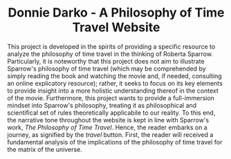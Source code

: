 <h1 align="center"> Donnie Darko - A Philosophy of Time Travel Website </h1>

This project is developed in the spirits of providing a specific resource to analyze the philosophy of time travel in the thinking of Roberta Sparrow.
Particularly, it is noteworthy that this project does not aim to illustrate Sparrow's philosophy of time travel (which may be comprehended by simply reading the book and watching the movie and, if needed, consulting an online explicatory resource); rather, it seeks to focus on its key elements to provide insight into a more holistic understanding thereof in the context of the movie.
Furthermore, this project wants to provide a full-immersion mindset into Sparrow's philosophy, treating it as philosophical and scientifical set of rules theoretically applicabile to our reality. To this end, the narrative tone throughout the website is kept in line with Sparrow's work, <i>The Philosophy of Time Travel</i>.
Hence, the reader embarks on a journey, as signified by the <i>travel</i> button.
First, the reader will received a fundamental analysis of the implications of the philosophy of time travel for the matrix of the universe.
